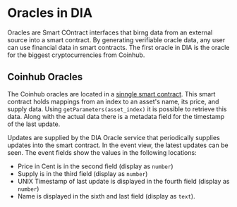 # Oracles in DIA

Oracles are Smart COntract interfaces that birng data from an external source into a smart contract.
By generating verifiable oracle data, any user can use financial data in smart contracts.
The first oracle in DIA is the oracle for the biggest cryptocurrencies from Coinhub.

## Coinhub Oracles
The Coinhub oracles are located in a [sinngle smart contract](https://etherscan.io/address/0x284a9d8cf1913e70142efb5b3ebd1de71f9a5f76).
This smart contract holds mappings from an index to an asset's name, its price, and supply data.
Using `getParameters(asset_index)` it is possible to retrieve this data.
Along with the actual data there is a metadata field for the timestamp of the last update.

Updates are supplied by the DIA Oracle service that periodically supplies updates into the smart contract.
In the event view, the latest updates can be seen.
The event fields show the values in the following locations:

* Price in Cent is in the second field (display as `number`)
* Supply is in the third field (display as `number`)
* UNIX Timestamp of last update is displayed in the fourth field (display as `number`)
* Name is displayed in the sixth and last field (display as `text`).
